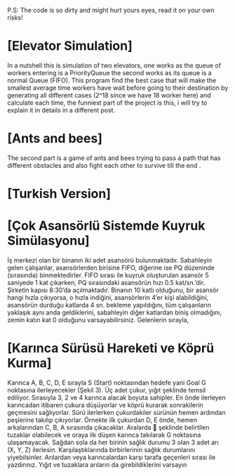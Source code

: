 P.S: The code is so dirty and might hurt yours eyes, read it on your own risks!

# [Elevator Simulation]
In a nutshell this is simulation of two elevators, one works as the queue of workers entering is a PriorityQueue the second works as its queue is a normal Queue (FIFO).
This program find the best case that will make the smallest average time workers have wait before going to their destination by generating all different cases (2^18 since we have 18 worker here) and calculate each time, the funniest part of the project is this, i will try to explain it in details in a different post.

# [Ants and bees]

The second part is a game of ants and bees trying to pass a path that has different obstacles and also fight each other to survive till the end .

# [Turkish Version]

# [Çok Asansörlü Sistemde Kuyruk Simülasyonu]
İş merkezi olan bir binanın iki adet asansörü bulunmaktadır. Sabahleyin gelen çalışanlar, asansörlerden birisine FIFO, diğerine ise PQ düzeninde (sırasında) binmektedirler. FIFO sırası ile kuyruk oluşturulan asansör 5 saniyede 1 kat çıkarken, PQ sırasındaki asansörün hızı 0.5 kat/sn.’dir. Şirketin kapısı 8:30’da açılmaktadır. Binanın 10 katlı olduğunu, bir asansör hangi hızla çıkıyorsa, o hızla indiğini, asansörlerin 4’er kişi alabildiğini, asansörün durduğu katlarda 4 sn. bekleme yapıldığını, tüm çalışanların yaklaşık aynı anda geldiklerini, sabahleyin diğer katlardan biniş olmadığını, zemin katın kat 0 olduğunu varsayabilirsiniz. Gelenlerin sırayla,

# [Karınca Sürüsü Hareketi ve Köprü Kurma]  
Karınca A, B, C, D, E sırayla S (Start) noktasından hedefe yani Goal G noktasına ilerleyecekler (Şekil 3). Üç adet çukur, yığıt şeklinde temsil ediliyor. Sırasıyla 3, 2 ve 4 karınca alacak boyuta sahipler. En önde ilerleyen karıncadan itibaren çukura düşüyorlar ve köprü kurarak sonrakilerin geçmesini sağlıyorlar. Sürü ilerlerken çukurdakiler sürünün hemen ardından peşlerine takılıp çıkıyorlar. Örnekte ilk çukurdan D, E önde, hemen arkalarından C, B, A sırasında çıkacaklar. Aralarda  şeklinde belirtilen tuzaklar olabilecek ve oraya ilk düşen karınca takılarak G noktasına ulaşamayacak.
Sağdan sola da her birinin sağlık durumu 3 olan 3 adet arı (X, Y, Z) ilerlesin. Karşılaştıklarında birbirlerinin sağlık durumlarını yiyebilsinler. Arılardan veya karıncalardan karşı tarafa geçenleri sırası ile yazdırınız. Yığıt ve tuzaklara arıların da girebildiklerini varsayın
